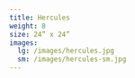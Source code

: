 ```yaml
---
title: Hercules
weight: 8
size: 24” x 24”
images:
  lg: /images/hercules.jpg
  sm: /images/hercules-sm.jpg
---
```

